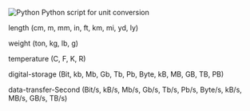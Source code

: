 ![Python](https://img.shields.io/badge/python-3670A0?logo=python&logoColor=ffdd54&style=for-the-badge)
Python script for unit conversion

length (cm, m, mm, in, ft, km, mi, yd, ly)

weight (ton, kg, lb, g)

temperature (C, F, K, R)

digital-storage (Bit, kb, Mb, Gb, Tb, Pb, Byte, kB, MB, GB, TB, PB)

data-transfer-Second (Bit/s, kB/s, Mb/s, Gb/s, Tb/s, Pb/s, Byte/s, kB/s, MB/s, GB/s, TB/s)

